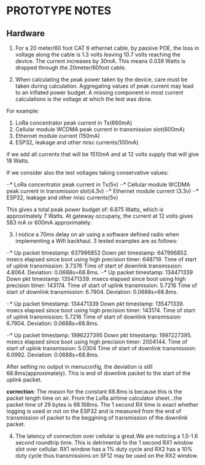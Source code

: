 PROTOTYPE NOTES
================

## Hardware

1. For a 20 meter/60 foot CAT 6 ethernet cable, by passive POE, the loss in voltage along the cable is 1.3 volts leaving 10.7 volts reaching the device. The current increases by 30mA. This means 0.039 Watts is dropped through the 20meter/60foot cable.

2. When calculating the peak power taken by the device, care must be taken during calculation. Aggregating values of peak current may lead to an inflated power budget. A missing component in most current calculations is the voltage at which the test was done. 

For example: 

1. LoRa concentrator peak current in Tx(660mA)
2. Cellular module WCDMA peak current in transmission slot(600mA)
3. Ethernet module current (150mA)
4. ESP32, leakage and other misc currents(100mA)

if we add all currents that will be 1510mA and at 12 volts supply that will give 18 Watts.

If we consider also the test voltages taking conservative values:


⋅⋅* LoRa concentrator peak current in Tx(5v)
⋅⋅* Cellular module WCDMA peak current in transmission slot(4.3v)
⋅⋅* Ethernet module current (3.3v)
⋅⋅* ESP32, leakage and other misc currents(5v)

This gives a total peak power budget of: 6.875 Watts, which is approximately 7 Watts. At gateway occupany, the current at 12 volts gives 583 mA or 600mA approximately.

3. I notice a 70ms delay on air using a software defined radio when implementing a Wifi backhaul. 3 tested examples are as follows:


⋅⋅* Up packet timestamp: 637996852 Down pkt timestamp: 647996852. msecs elapsed since boot using high precision timer: 648719. Time of start of uplink transmission: 3.7376 Time of start of downlink transmission: 4.8064. Deviation: 0.0688s=68.8ms.
⋅⋅* Up packet timestamp: 134471339 Down pkt timestamp: 135471339. msecs elapsed since boot using high precision timer: 143174. Time of start of uplink transmission: 5.7216 Time of start of downlink transmission: 6.7904. Deviation: 0.0688s=68.8ms.

⋅⋅* Up packet timestamp: 134471339 Down pkt timestamp: 135471339. msecs elapsed since boot using high precision timer: 143174. Time of start of uplink transmission: 5.7216 Time of start of downlink transmission: 6.7904. Deviation: 0.0688s=68.8ms.

⋅⋅* Up packet timestamp: 1996227395 Down pkt timestamp: 1997227395. msecs elapsed since boot using high precision timer: 2004144. Time of start of uplink transmission: 5.0304 Time of start of downlink transmission: 6.0992. Deviation: 0.0688s=68.8ms.

After setting no output in menuconfig, the deviation is still 68.8ms(approximately). This is end of downlink packet to the start of the uplink packet.

__correction__: The reason for the constant 68.8ms is because this is the packet length time on air. From the LoRa airtime calculator sheet...the packet time of 29 bytes is 66.168ms. The 1 second RX time is exact whether logging is used or not on the ESP32 and is measured from the end of transmission of packet to the beggining of transmission of the downlink packet.

4. The latency of connection over cellular is great.We are noticing a 1.5-1.6 second roundtrip time. This is detrimental to the 1 second RX1 window slot over cellular. RX1 window has a 1% duty cycle and RX2 has a 10% duty cycle thus transmissions on SF12 may be used on the RX2 window.